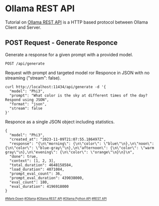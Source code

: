 # Ollama REST API
Tutorial on [Ollama REST API](https://github.com/ollama/ollama/blob/main/docs/api.md) is a HTTP based protocol between Ollama Client and Server.

## POST Request - Generate Responce
Generate a response for a given prompt with a provided model. 
```
POST /api/generate
```
Request with prompt and targeted model ror Responce in JSON with no streaming ("stream": false).
```
curl http://localhost:11434/api/generate -d '{
  "model": "Phi3",
  "prompt": "What color is the sky at different times of the day? Respond using JSON",
  "format": "json",
  "stream": false
}'
```
Responce as a single JSON object including statistics.
```
{
  "model": "Phi3",
  "created_at": "2023-11-09T21:07:55.186497Z",
  "response": "{\n\"morning\": {\n\"color\": \"blue\"\n},\n\"noon\": {\n\"color\": \"blue-gray\"\n},\n\"afternoon\": {\n\"color\": \"warm gray\"\n},\n\"evening\": {\n\"color\": \"orange\"\n}\n}\n",
  "done": true,
  "context": [1, 2, 3],
  "total_duration": 4648158584,
  "load_duration": 4071084,
  "prompt_eval_count": 36,
  "prompt_eval_duration": 439038000,
  "eval_count": 180,
  "eval_duration": 4196918000
}
```
<sub><sub>
[#Mark-Down](https://daringfireball.net/projects/markdown/)
[#Ollama](https://github.com/ollama)
[#Ollama REST API](https://github.com/ollama/ollama/blob/main/docs/api.md)
[#Ollama Python API](https://github.com/ollama/ollama-python)
[#REST API](https://www.ibm.com/topics/rest-apis)
